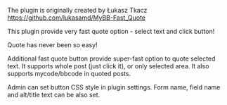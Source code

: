 The plugin is originally created by Łukasz Tkacz https://github.com/lukasamd/MyBB-Fast_Quote

This plugin provide very fast quote option - select text and click button! 

Quote has never been so easy!

Additional fast quote button provide super-fast option to quote selected text.
It supports whole post (just click it), or only selected area.
It also supports mycode/bbcode in quoted posts.

Admin can set button CSS style in plugin settings.
Form name, field name and alt/title text can be also set.

